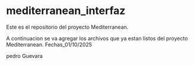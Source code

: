 # mediterranean_interfaz
Este es el repositorio del proyecto Mediterranean.

A continuacion se va agregar los archivos que ya estan listos del proyecto Mediterranean. 
Fechas_01/10/2025

pedro Guevara 



